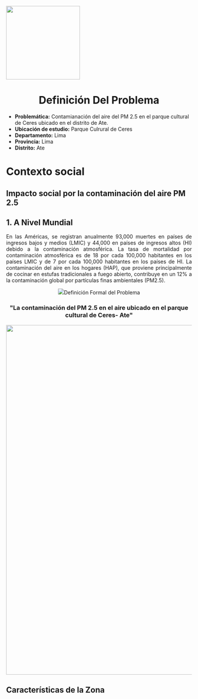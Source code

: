 <p align="left">
<img src="https://semanadelcannabis.cayetano.edu.pe/assets/img/logo-upch.png" width="200">
 <h1 align="center">Definición Del Problema</h1>
</p>

- **Problemática:** Contamianación del aire del PM 2.5 en el parque cultural de Ceres ubicado en el distrito de Ate.
- **Ubicación de estudio:** Parque Culrural de Ceres
- **Departamento:** Lima
- **Provincia:** Lima
- **Distrito:** Ate
# Contexto social 
## Impacto social por la contaminación del aire PM 2.5
## 1. **A Nivel Mundial**
<p align="justify">
 En las Américas, se registran anualmente 93,000 muertes en países de ingresos bajos y medios (LMIC) y 44,000 en países de ingresos altos (HI) debido a la contaminación atmosférica. La tasa de mortalidad por contaminación atmosférica es de 18 por cada 100,000 habitantes en los países LMIC y de 7 por cada 100,000 habitantes en los países de HI.
La contaminación del aire en los hogares (HAP), que proviene principalmente de cocinar en estufas tradicionales a fuego abierto, contribuye en un 12% a la contaminación global por partículas finas ambientales (PM2.5).
 </p>
 <p align="center">
<img src="

## Definición Formal del Problema
<h3 align="center"> "La contaminación del PM 2.5 en el aire ubicado en el parque cultural de Ceres- Ate"
<p align="center">
  <img src="https://github.com/GreisyJhoana05/Grupo2-FdD/blob/main/FdD/Imagenes/Definici%C3%B3n%20del%20problema/E02Imagen01.jpg" width="950" style="margin: auto;">

## Características de la Zona


